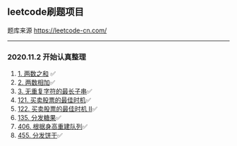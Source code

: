 ## leetcode刷题项目
题库来源 https://leetcode-cn.com/

---
### 2020.11.2 开始认真整理

1. [1. 两数之和](src/main/java/cn/zbq/leet0001/twosum/README.md) ✅
2. [2. 两数相加](src/main/java/cn/zbq/leet0002/addtwonumbers/README.md)✅
3. [3. 无重复字符的最长子串](src/main/java/cn/zbq/leet0003/lengthoflongestsubstring/README.md)✅
121. [121. 买卖股票的最佳时机](src/main/java/cn/zbq/leet0121/besttimetobuyandsellstock/README.md)✅
122. [122. 买卖股票的最佳时机 II](src/main/java/cn/zbq/leet0122/besttimetobuyandsellstockii/README.md)✅
135. [135. 分发糖果](src/main/java/cn/zbq/leet0135/candy/README.md)✅
406. [406. 根据身高重建队列](src/main/java/cn/zbq/leet0406/reconstructqueue/README.md)✅
455. [455. 分发饼干](src/main/java/cn/zbq/leet0455/assigncookies/README.md)✅
